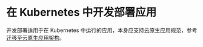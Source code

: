 # 在 Kubernetes 中开发部署应用

开发部署适用于在 Kubernetes 中运行的应用，本身应支持云原生应用规范，参考 [迁移至云原生应用架构](https://github.com/rootsongjc/migrating-to-cloud-native-application-architectures)。